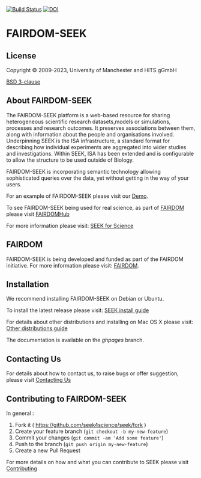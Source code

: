 [![Build Status](https://github.com/seek4science/seek/actions/workflows/tests.yml/badge.svg?branch=master)](https://github.com/seek4science/seek/actions/workflows/tests.yml)
[![DOI](https://zenodo.org/badge/20803285.svg)](https://zenodo.org/badge/latestdoi/20803285)

# FAIRDOM-SEEK

## License

Copyright © 2009-2023, University of Manchester and HITS gGmbH

[BSD 3-clause](BSD-LICENSE)

## About FAIRDOM-SEEK

The FAIRDOM-SEEK platform is a web-based resource for sharing heterogeneous scientific research datasets,models or simulations, processes and research outcomes. It preserves associations between them, along with information about the people and organisations involved.
Underpinning SEEK is the ISA infrastructure, a standard format for describing how individual experiments are aggregated into wider studies and investigations. Within SEEK, ISA has been extended and is configurable to allow the structure to be used outside of Biology.

FAIRDOM-SEEK is incorporating semantic technology allowing sophisticated queries over the data, yet without getting in the way of your users.

For an example of FAIRDOM-SEEK please visit our [Demo](http://demo.seek4science.org/).

To see FAIRDOM-SEEK being used for real science, as part of [FAIRDOM](http://fair-dom.org) please visit [FAIRDOMHub](http://fairdomhub.org)

For more information please visit: [SEEK for Science](http://www.seek4science.org/)

## FAIRDOM

FAIRDOM-SEEK is being developed and funded as part of the FAIRDOM initiative.
For more information please visit: [FAIRDOM](http://fair-dom.org).


## Installation

We recommend installing FAIRDOM-SEEK on Debian or Ubuntu.

To install the latest release please visit:
[SEEK install guide](http://docs.seek4science.org/tech/install.html)

For details about other distributions and installing on Mac OS X please visit:
[Other distributions guide](http://docs.seek4science.org/tech/other-distributions.html)

The documentation is available on the *ghpages* branch.

## Contacting Us

For details about how to contact us, to raise bugs or offer suggestion, please visit [Contacting Us](http://docs.seek4science.org/contacting_us.html)

## Contributing to FAIRDOM-SEEK

In general :

1. Fork it ( https://github.com/seek4science/seek/fork )
2. Create your feature branch (`git checkout -b my-new-feature`)
3. Commit your changes (`git commit -am 'Add some feature'`)
4. Push to the branch (`git push origin my-new-feature`)
5. Create a new Pull Request

For more details on how and what you can contribute to SEEK please visit [Contributing](http://docs.seek4science.org/contributing.html)